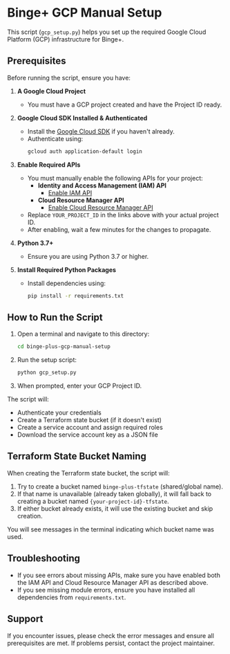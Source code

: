 # Binge+ GCP Manual Setup

This script (`gcp_setup.py`) helps you set up the required Google Cloud Platform (GCP) infrastructure for Binge+.

## Prerequisites

Before running the script, ensure you have:

1. **A Google Cloud Project**
   - You must have a GCP project created and have the Project ID ready.

2. **Google Cloud SDK Installed & Authenticated**
   - Install the [Google Cloud SDK](https://cloud.google.com/sdk/docs/install) if you haven't already.
   - Authenticate using:
     ```sh
     gcloud auth application-default login
     ```

3. **Enable Required APIs**
   - You must manually enable the following APIs for your project:
     - **Identity and Access Management (IAM) API**
       - [Enable IAM API](https://console.developers.google.com/apis/api/iam.googleapis.com/overview?project=YOUR_PROJECT_ID)
     - **Cloud Resource Manager API**
       - [Enable Cloud Resource Manager API](https://console.developers.google.com/apis/api/cloudresourcemanager.googleapis.com/overview?project=YOUR_PROJECT_ID)
   - Replace `YOUR_PROJECT_ID` in the links above with your actual project ID.
   - After enabling, wait a few minutes for the changes to propagate.

4. **Python 3.7+**
   - Ensure you are using Python 3.7 or higher.

5. **Install Required Python Packages**
   - Install dependencies using:
     ```sh
     pip install -r requirements.txt
     ```

## How to Run the Script

1. Open a terminal and navigate to this directory:
   ```sh
   cd binge-plus-gcp-manual-setup
   ```
2. Run the setup script:
   ```sh
   python gcp_setup.py
   ```
3. When prompted, enter your GCP Project ID.

The script will:
- Authenticate your credentials
- Create a Terraform state bucket (if it doesn't exist)
- Create a service account and assign required roles
- Download the service account key as a JSON file

## Terraform State Bucket Naming

When creating the Terraform state bucket, the script will:

1. Try to create a bucket named `binge-plus-tfstate` (shared/global name).
2. If that name is unavailable (already taken globally), it will fall back to creating a bucket named `{your-project-id}-tfstate`.
3. If either bucket already exists, it will use the existing bucket and skip creation.

You will see messages in the terminal indicating which bucket name was used.

## Troubleshooting
- If you see errors about missing APIs, make sure you have enabled both the IAM API and Cloud Resource Manager API as described above.
- If you see missing module errors, ensure you have installed all dependencies from `requirements.txt`.

## Support
If you encounter issues, please check the error messages and ensure all prerequisites are met. If problems persist, contact the project maintainer. 
